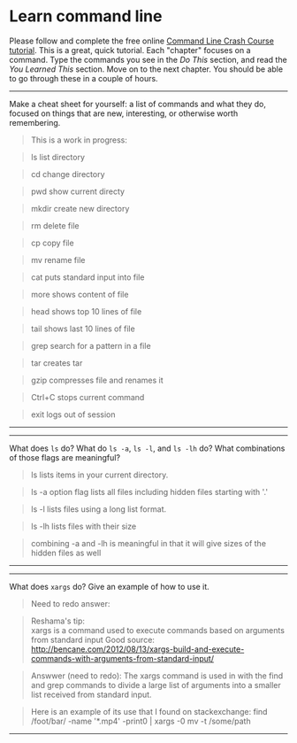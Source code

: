 # Learn command line

Please follow and complete the free online [Command Line Crash Course
tutorial](http://cli.learncodethehardway.org/book/). This is a great,
quick tutorial. Each "chapter" focuses on a command. Type the commands
you see in the _Do This_ section, and read the _You Learned This_
section. Move on to the next chapter. You should be able to go through
these in a couple of hours.


---

Make a cheat sheet for yourself: a list of commands and what they do, focused on things that are new, interesting, or otherwise worth remembering.

> This is a work in progress:

>ls 	  list directory

>cd	    change directory

>pwd	  show current directy

>mkdir  create new directory

>rm	    delete file

>cp	    copy file

>mv	    rename file

>cat	  puts standard input into file

>more	  shows content of file

>head	  shows top 10 lines of file

>tail	  shows last 10 lines of file

>grep	  search for a pattern in a file

>tar	  creates tar

>gzip	  compresses file and renames it

>Ctrl+C	stops current command

>exit	  logs out of session



---


---

What does `ls` do? What do `ls -a`, `ls -l`, and `ls -lh` do? What combinations of those flags are meaningful?

>ls lists items in your current directory. 

>ls -a option flag lists all files including hidden files starting with '.'

>ls -l lists files using a long list format.

>ls -lh lists files with their size

>combining -a and -lh is meaningful in that it will give sizes of the hidden files as well


---


---

What does `xargs` do? Give an example of how to use it.

>Need to redo answer:

>Reshama's tip:  
>xargs is a command used to execute commands based on arguments from standard input
> Good source: http://bencane.com/2012/08/13/xargs-build-and-execute-commands-with-arguments-from-standard-input/

>Answwer (need to redo):
>The xargs command is used in with the find and grep commands to divide a large list of arguments into a smaller list received from standard input.

>Here is an example of its use that I found on stackexchange:
>find /foot/bar/ -name '*.mp4' -print0 | xargs -0 mv -t /some/path
---
